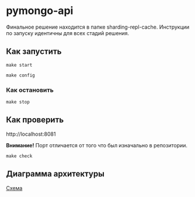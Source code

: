 # pymongo-api

Финальное решение находится в папке sharding-repl-cache.
Инструкции по запуску идентичны для всех стадий решения.

## Как запустить

```
make start
```

```
make config
```

### Как остановить
```
make stop
```

## Как проверить

http://localhost:8081

**Внимание!** Порт отличается от того что был изначально в репозитории.

```
make check
```

## Диаграмма архитектуры
[Схема](https://www.dropbox.com/scl/fi/5bj7d9f3dz3w2i0e6l4x5/yandex_practicum_sprint_2.drawio?rlkey=kabg3pdhzsqgrg0mds7vxctf8&dl=0)

